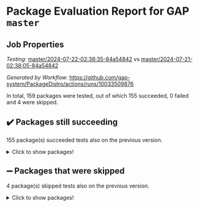 # Package Evaluation Report for GAP `master`

## Job Properties

*Testing:* [master/2024-07-22-02:38:35-84a54842](https://github.com/gap-system/PackageDistro/blob/data/reports/master/2024-07-22-02:38:35-84a54842) vs [master/2024-07-21-02:38:05-84a54842](https://github.com/gap-system/PackageDistro/blob/data/reports/master/2024-07-21-02:38:05-84a54842)

*Generated by Workflow:* https://github.com/gap-system/PackageDistro/actions/runs/10033509876

In total, 159 packages were tested, out of which 155 succeeded, 0 failed and 4 were skipped.

## :heavy_check_mark: Packages still succeeding

155 package(s) succeeded tests also on the previous version.
<details><summary>Click to show packages!</summary>

- 4ti2interface 2023.02-04 [(success)](https://github.com/gap-system/PackageDistro/actions/runs/10033509876/job/27726940073)
- ace 5.6.2 [(success)](https://github.com/gap-system/PackageDistro/actions/runs/10033509876/job/27726940214)
- aclib 1.3.2 [(success)](https://github.com/gap-system/PackageDistro/actions/runs/10033509876/job/27726940331)
- agt 0.3.1 [(success)](https://github.com/gap-system/PackageDistro/actions/runs/10033509876/job/27726940469)
- alnuth 3.2.1 [(success)](https://github.com/gap-system/PackageDistro/actions/runs/10033509876/job/27726940572)
- anupq 3.3.0 [(success)](https://github.com/gap-system/PackageDistro/actions/runs/10033509876/job/27726940682)
- atlasrep 2.1.8 [(success)](https://github.com/gap-system/PackageDistro/actions/runs/10033509876/job/27726940772)
- autodoc 2023.06.19 [(success)](https://github.com/gap-system/PackageDistro/actions/runs/10033509876/job/27726940910)
- automata 1.15 [(success)](https://github.com/gap-system/PackageDistro/actions/runs/10033509876/job/27726942708)
- automgrp 1.3.2 [(success)](https://github.com/gap-system/PackageDistro/actions/runs/10033509876/job/27726943032)
- autpgrp 1.11 [(success)](https://github.com/gap-system/PackageDistro/actions/runs/10033509876/job/27726943229)
- cap 2024.07-06 [(success)](https://github.com/gap-system/PackageDistro/actions/runs/10033509876/job/27726944474)
- caratinterface 2.3.6 [(success)](https://github.com/gap-system/PackageDistro/actions/runs/10033509876/job/27726944883)
- cddinterface 2022.11.01 [(success)](https://github.com/gap-system/PackageDistro/actions/runs/10033509876/job/27726945137)
- circle 1.6.6 [(success)](https://github.com/gap-system/PackageDistro/actions/runs/10033509876/job/27726945264)
- classicpres 1.22 [(success)](https://github.com/gap-system/PackageDistro/actions/runs/10033509876/job/27726945428)
- cohomolo 1.6.11 [(success)](https://github.com/gap-system/PackageDistro/actions/runs/10033509876/job/27726945561)
- congruence 1.2.6 [(success)](https://github.com/gap-system/PackageDistro/actions/runs/10033509876/job/27726945696)
- corelg 1.57 [(success)](https://github.com/gap-system/PackageDistro/actions/runs/10033509876/job/27726945843)
- crime 1.6 [(success)](https://github.com/gap-system/PackageDistro/actions/runs/10033509876/job/27726946003)
- crisp 1.4.6 [(success)](https://github.com/gap-system/PackageDistro/actions/runs/10033509876/job/27726946161)
- crypting 0.10.4 [(success)](https://github.com/gap-system/PackageDistro/actions/runs/10033509876/job/27726946316)
- cryst 4.1.27 [(success)](https://github.com/gap-system/PackageDistro/actions/runs/10033509876/job/27726946454)
- crystcat 1.1.10 [(success)](https://github.com/gap-system/PackageDistro/actions/runs/10033509876/job/27726946614)
- ctbllib 1.3.9 [(success)](https://github.com/gap-system/PackageDistro/actions/runs/10033509876/job/27726946767)
- cubefree 1.19 [(success)](https://github.com/gap-system/PackageDistro/actions/runs/10033509876/job/27726946919)
- curlinterface 2.3.2 [(success)](https://github.com/gap-system/PackageDistro/actions/runs/10033509876/job/27726947053)
- cvec 2.8.1 [(success)](https://github.com/gap-system/PackageDistro/actions/runs/10033509876/job/27726947198)
- datastructures 0.3.0 [(success)](https://github.com/gap-system/PackageDistro/actions/runs/10033509876/job/27726947331)
- deepthought 1.0.6 [(success)](https://github.com/gap-system/PackageDistro/actions/runs/10033509876/job/27726947447)
- design 1.8 [(success)](https://github.com/gap-system/PackageDistro/actions/runs/10033509876/job/27726947588)
- difsets 2.3.1 [(success)](https://github.com/gap-system/PackageDistro/actions/runs/10033509876/job/27726947731)
- digraphs 1.7.1 [(success)](https://github.com/gap-system/PackageDistro/actions/runs/10033509876/job/27726947859)
- edim 1.3.8 [(success)](https://github.com/gap-system/PackageDistro/actions/runs/10033509876/job/27726948030)
- example 4.3.4 [(success)](https://github.com/gap-system/PackageDistro/actions/runs/10033509876/job/27726948183)
- examplesforhomalg 2023.10-01 [(success)](https://github.com/gap-system/PackageDistro/actions/runs/10033509876/job/27726948330)
- factint 1.6.3 [(success)](https://github.com/gap-system/PackageDistro/actions/runs/10033509876/job/27726948470)
- ferret 1.0.11 [(success)](https://github.com/gap-system/PackageDistro/actions/runs/10033509876/job/27726948623)
- fga 1.5.0 [(success)](https://github.com/gap-system/PackageDistro/actions/runs/10033509876/job/27726948780)
- fining 1.5.6 [(success)](https://github.com/gap-system/PackageDistro/actions/runs/10033509876/job/27726948931)
- float 1.0.4 [(success)](https://github.com/gap-system/PackageDistro/actions/runs/10033509876/job/27726949091)
- format 1.4.4 [(success)](https://github.com/gap-system/PackageDistro/actions/runs/10033509876/job/27726949244)
- forms 1.2.11 [(success)](https://github.com/gap-system/PackageDistro/actions/runs/10033509876/job/27726949424)
- fplsa 1.2.6 [(success)](https://github.com/gap-system/PackageDistro/actions/runs/10033509876/job/27726949611)
- fr 2.4.13 [(success)](https://github.com/gap-system/PackageDistro/actions/runs/10033509876/job/27726949777)
- francy 2.0.3 [(success)](https://github.com/gap-system/PackageDistro/actions/runs/10033509876/job/27726949930)
- fwtree 1.3 [(success)](https://github.com/gap-system/PackageDistro/actions/runs/10033509876/job/27726950107)
- gapdoc 1.6.7 [(success)](https://github.com/gap-system/PackageDistro/actions/runs/10033509876/job/27726950278)
- gauss 2023.02-04 [(success)](https://github.com/gap-system/PackageDistro/actions/runs/10033509876/job/27726950418)
- gaussforhomalg 2024.07-01 [(success)](https://github.com/gap-system/PackageDistro/actions/runs/10033509876/job/27726950553)
- gbnp 1.0.5 [(success)](https://github.com/gap-system/PackageDistro/actions/runs/10033509876/job/27726950718)
- generalizedmorphismsforcap 2024.04-01 [(success)](https://github.com/gap-system/PackageDistro/actions/runs/10033509876/job/27726950891)
- genss 1.6.8 [(success)](https://github.com/gap-system/PackageDistro/actions/runs/10033509876/job/27726951038)
- gradedmodules 2024.01-01 [(success)](https://github.com/gap-system/PackageDistro/actions/runs/10033509876/job/27726951188)
- gradedringforhomalg 2024.07-01 [(success)](https://github.com/gap-system/PackageDistro/actions/runs/10033509876/job/27726951336)
- grape 4.9.0 [(success)](https://github.com/gap-system/PackageDistro/actions/runs/10033509876/job/27726951467)
- groupoids 1.74 [(success)](https://github.com/gap-system/PackageDistro/actions/runs/10033509876/job/27726951577)
- grpconst 2.6.5 [(success)](https://github.com/gap-system/PackageDistro/actions/runs/10033509876/job/27726951706)
- guarana 0.96.3 [(success)](https://github.com/gap-system/PackageDistro/actions/runs/10033509876/job/27726951816)
- guava 3.19 [(success)](https://github.com/gap-system/PackageDistro/actions/runs/10033509876/job/27726951940)
- hap 1.62 [(success)](https://github.com/gap-system/PackageDistro/actions/runs/10033509876/job/27726952072)
- hapcryst 0.1.15 [(success)](https://github.com/gap-system/PackageDistro/actions/runs/10033509876/job/27726952211)
- hecke 1.5.3 [(success)](https://github.com/gap-system/PackageDistro/actions/runs/10033509876/job/27726952325)
- help 4.0 [(success)](https://github.com/gap-system/PackageDistro/actions/runs/10033509876/job/27726952446)
- homalg 2024.01-01 [(success)](https://github.com/gap-system/PackageDistro/actions/runs/10033509876/job/27726952571)
- homalgtocas 2023.11-01 [(success)](https://github.com/gap-system/PackageDistro/actions/runs/10033509876/job/27726952701)
- idrel 2.47 [(success)](https://github.com/gap-system/PackageDistro/actions/runs/10033509876/job/27726952851)
- images 1.3.2 [(success)](https://github.com/gap-system/PackageDistro/actions/runs/10033509876/job/27726952998)
- intpic 0.3.0 [(success)](https://github.com/gap-system/PackageDistro/actions/runs/10033509876/job/27726953109)
- io 4.8.2 [(success)](https://github.com/gap-system/PackageDistro/actions/runs/10033509876/job/27726953226)
- io_forhomalg 2023.02-04 [(success)](https://github.com/gap-system/PackageDistro/actions/runs/10033509876/job/27726953367)
- irredsol 1.4.4 [(success)](https://github.com/gap-system/PackageDistro/actions/runs/10033509876/job/27726953481)
- json 2.2.1 [(success)](https://github.com/gap-system/PackageDistro/actions/runs/10033509876/job/27726953606)
- jupyterkernel 1.5.1 [(success)](https://github.com/gap-system/PackageDistro/actions/runs/10033509876/job/27726953718)
- jupyterviz 1.5.6 [(success)](https://github.com/gap-system/PackageDistro/actions/runs/10033509876/job/27726953827)
- kan 1.37 [(success)](https://github.com/gap-system/PackageDistro/actions/runs/10033509876/job/27726953941)
- kbmag 1.5.11 [(success)](https://github.com/gap-system/PackageDistro/actions/runs/10033509876/job/27726954065)
- laguna 3.9.7 [(success)](https://github.com/gap-system/PackageDistro/actions/runs/10033509876/job/27726954204)
- liealgdb 2.2.1 [(success)](https://github.com/gap-system/PackageDistro/actions/runs/10033509876/job/27726954350)
- liepring 2.9.1 [(success)](https://github.com/gap-system/PackageDistro/actions/runs/10033509876/job/27726954486)
- liering 2.4.2 [(success)](https://github.com/gap-system/PackageDistro/actions/runs/10033509876/job/27726954592)
- linearalgebraforcap 2024.07-05 [(success)](https://github.com/gap-system/PackageDistro/actions/runs/10033509876/job/27726954695)
- lins 0.9 [(success)](https://github.com/gap-system/PackageDistro/actions/runs/10033509876/job/27726954813)
- localizeringforhomalg 2023.10-01 [(success)](https://github.com/gap-system/PackageDistro/actions/runs/10033509876/job/27726954944)
- loops 3.4.3 [(success)](https://github.com/gap-system/PackageDistro/actions/runs/10033509876/job/27726955064)
- lpres 1.1.1 [(success)](https://github.com/gap-system/PackageDistro/actions/runs/10033509876/job/27726955206)
- majoranaalgebras 1.5.2 [(success)](https://github.com/gap-system/PackageDistro/actions/runs/10033509876/job/27726955321)
- mapclass 1.4.6 [(success)](https://github.com/gap-system/PackageDistro/actions/runs/10033509876/job/27726955485)
- matgrp 0.70 [(success)](https://github.com/gap-system/PackageDistro/actions/runs/10033509876/job/27726955612)
- matricesforhomalg 2024.07-01 [(success)](https://github.com/gap-system/PackageDistro/actions/runs/10033509876/job/27726955731)
- modisom 2.5.4 [(success)](https://github.com/gap-system/PackageDistro/actions/runs/10033509876/job/27726955837)
- modulepresentationsforcap 2024.07-02 [(success)](https://github.com/gap-system/PackageDistro/actions/runs/10033509876/job/27726955955)
- modules 2024.01-01 [(success)](https://github.com/gap-system/PackageDistro/actions/runs/10033509876/job/27726956055)
- monoidalcategories 2024.06-02 [(success)](https://github.com/gap-system/PackageDistro/actions/runs/10033509876/job/27726956179)
- nconvex 2022.09-01 [(success)](https://github.com/gap-system/PackageDistro/actions/runs/10033509876/job/27726956304)
- nilmat 1.4.2 [(success)](https://github.com/gap-system/PackageDistro/actions/runs/10033509876/job/27726956437)
- nock 1.5 [(success)](https://github.com/gap-system/PackageDistro/actions/runs/10033509876/job/27726956550)
- normalizinterface 1.3.6 [(success)](https://github.com/gap-system/PackageDistro/actions/runs/10033509876/job/27726956650)
- nq 2.5.11 [(success)](https://github.com/gap-system/PackageDistro/actions/runs/10033509876/job/27726956779)
- numericalsgps 1.3.1 [(success)](https://github.com/gap-system/PackageDistro/actions/runs/10033509876/job/27726956908)
- openmath 11.5.3 [(success)](https://github.com/gap-system/PackageDistro/actions/runs/10033509876/job/27726957022)
- orb 4.9.0 [(success)](https://github.com/gap-system/PackageDistro/actions/runs/10033509876/job/27726957139)
- packagemanager 1.4.3 [(success)](https://github.com/gap-system/PackageDistro/actions/runs/10033509876/job/27726957233)
- patternclass 2.4.3 [(success)](https://github.com/gap-system/PackageDistro/actions/runs/10033509876/job/27726957340)
- permut 2.0.5 [(success)](https://github.com/gap-system/PackageDistro/actions/runs/10033509876/job/27726957472)
- polenta 1.3.10 [(success)](https://github.com/gap-system/PackageDistro/actions/runs/10033509876/job/27726957562)
- polymaking 0.8.7 [(success)](https://github.com/gap-system/PackageDistro/actions/runs/10033509876/job/27726957673)
- primgrp 3.4.4 [(success)](https://github.com/gap-system/PackageDistro/actions/runs/10033509876/job/27726957783)
- profiling 2.5.4 [(success)](https://github.com/gap-system/PackageDistro/actions/runs/10033509876/job/27726957882)
- qdistrnd 0.9.4 [(success)](https://github.com/gap-system/PackageDistro/actions/runs/10033509876/job/27726958005)
- qpa 1.35 [(success)](https://github.com/gap-system/PackageDistro/actions/runs/10033509876/job/27726958122)
- quagroup 1.8.4 [(success)](https://github.com/gap-system/PackageDistro/actions/runs/10033509876/job/27726958210)
- radiroot 2.9 [(success)](https://github.com/gap-system/PackageDistro/actions/runs/10033509876/job/27726958306)
- rcwa 4.7.1 [(success)](https://github.com/gap-system/PackageDistro/actions/runs/10033509876/job/27726958410)
- rds 1.8 [(success)](https://github.com/gap-system/PackageDistro/actions/runs/10033509876/job/27726958512)
- recog 1.4.2 [(success)](https://github.com/gap-system/PackageDistro/actions/runs/10033509876/job/27726958625)
- repndecomp 1.3.0 [(success)](https://github.com/gap-system/PackageDistro/actions/runs/10033509876/job/27726958737)
- repsn 3.1.2 [(success)](https://github.com/gap-system/PackageDistro/actions/runs/10033509876/job/27726958829)
- resclasses 4.7.3 [(success)](https://github.com/gap-system/PackageDistro/actions/runs/10033509876/job/27726958934)
- ringsforhomalg 2024.06-01 [(success)](https://github.com/gap-system/PackageDistro/actions/runs/10033509876/job/27726959039)
- sco 2023.08-01 [(success)](https://github.com/gap-system/PackageDistro/actions/runs/10033509876/job/27726959157)
- scscp 2.4.3 [(success)](https://github.com/gap-system/PackageDistro/actions/runs/10033509876/job/27726959252)
- semigroups 5.3.7 [(success)](https://github.com/gap-system/PackageDistro/actions/runs/10033509876/job/27726959374)
- sglppow 2.4 [(success)](https://github.com/gap-system/PackageDistro/actions/runs/10033509876/job/27726959490)
- sgpviz 0.999.5 [(success)](https://github.com/gap-system/PackageDistro/actions/runs/10033509876/job/27726959590)
- simpcomp 2.1.14 [(success)](https://github.com/gap-system/PackageDistro/actions/runs/10033509876/job/27726959702)
- singular 2024.06.03 [(success)](https://github.com/gap-system/PackageDistro/actions/runs/10033509876/job/27726959809)
- sl2reps 1.1 [(success)](https://github.com/gap-system/PackageDistro/actions/runs/10033509876/job/27726959927)
- sla 1.6.2 [(success)](https://github.com/gap-system/PackageDistro/actions/runs/10033509876/job/27726960040)
- smallgrp 1.5.4 [(success)](https://github.com/gap-system/PackageDistro/actions/runs/10033509876/job/27726960176)
- smallsemi 0.7.0 [(success)](https://github.com/gap-system/PackageDistro/actions/runs/10033509876/job/27726960294)
- sonata 2.9.6 [(success)](https://github.com/gap-system/PackageDistro/actions/runs/10033509876/job/27726960417)
- sophus 1.27 [(success)](https://github.com/gap-system/PackageDistro/actions/runs/10033509876/job/27726960533)
- sotgrps 1.2 [(success)](https://github.com/gap-system/PackageDistro/actions/runs/10033509876/job/27726960663)
- spinsym 1.5.2 [(success)](https://github.com/gap-system/PackageDistro/actions/runs/10033509876/job/27726960793)
- standardff 1.0 [(success)](https://github.com/gap-system/PackageDistro/actions/runs/10033509876/job/27726960906)
- symbcompcc 1.3.2 [(success)](https://github.com/gap-system/PackageDistro/actions/runs/10033509876/job/27726961055)
- thelma 1.3 [(success)](https://github.com/gap-system/PackageDistro/actions/runs/10033509876/job/27726961174)
- tomlib 1.2.11 [(success)](https://github.com/gap-system/PackageDistro/actions/runs/10033509876/job/27726961303)
- toolsforhomalg 2024.07-01 [(success)](https://github.com/gap-system/PackageDistro/actions/runs/10033509876/job/27726961428)
- toric 1.9.6 [(success)](https://github.com/gap-system/PackageDistro/actions/runs/10033509876/job/27726961561)
- toricvarieties 2022.07.13 [(success)](https://github.com/gap-system/PackageDistro/actions/runs/10033509876/job/27726961696)
- transgrp 3.6.5 [(success)](https://github.com/gap-system/PackageDistro/actions/runs/10033509876/job/27726961831)
- typeset 1.2.2 [(success)](https://github.com/gap-system/PackageDistro/actions/runs/10033509876/job/27726962003)
- ugaly 4.1.3 [(success)](https://github.com/gap-system/PackageDistro/actions/runs/10033509876/job/27726962162)
- unipot 1.6 [(success)](https://github.com/gap-system/PackageDistro/actions/runs/10033509876/job/27726962322)
- unitlib 4.2.0 [(success)](https://github.com/gap-system/PackageDistro/actions/runs/10033509876/job/27726962476)
- utils 0.85 [(success)](https://github.com/gap-system/PackageDistro/actions/runs/10033509876/job/27726962644)
- uuid 0.7 [(success)](https://github.com/gap-system/PackageDistro/actions/runs/10033509876/job/27726962797)
- walrus 0.9991 [(success)](https://github.com/gap-system/PackageDistro/actions/runs/10033509876/job/27726962941)
- wedderga 4.10.5 [(success)](https://github.com/gap-system/PackageDistro/actions/runs/10033509876/job/27726963076)
- xmod 2.92 [(success)](https://github.com/gap-system/PackageDistro/actions/runs/10033509876/job/27726963207)
- xmodalg 1.23 [(success)](https://github.com/gap-system/PackageDistro/actions/runs/10033509876/job/27726963364)
- yangbaxter 0.10.6 [(success)](https://github.com/gap-system/PackageDistro/actions/runs/10033509876/job/27726963499)
- zeromqinterface 0.15 [(success)](https://github.com/gap-system/PackageDistro/actions/runs/10033509876/job/27726963666)
</details>

## :heavy_minus_sign: Packages that were skipped

4 package(s) skipped tests also on the previous version.
<details><summary>Click to show packages!</summary>

- browse 1.8.21 [(skipped)](https://github.com/gap-system/PackageDistro/actions/runs/10033509876/job/27726725528)
- itc 1.5.1 [(skipped)](https://github.com/gap-system/PackageDistro/actions/runs/10033509876/job/27726725528)
- polycyclic 2.16 [(skipped)](https://github.com/gap-system/PackageDistro/actions/runs/10033509876/job/27726725528)
- xgap 4.32 [(skipped)](https://github.com/gap-system/PackageDistro/actions/runs/10033509876/job/27726725528)
</details>

